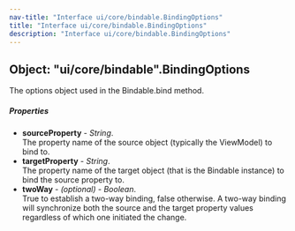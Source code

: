 ```yaml
---
nav-title: "Interface ui/core/bindable.BindingOptions"
title: "Interface ui/core/bindable.BindingOptions"
description: "Interface ui/core/bindable.BindingOptions"
---
```

## Object: "ui/core/bindable".BindingOptions  
The options object used in the Bindable.bind method.

##### Properties
 - **sourceProperty** - _String_.    
  The property name of the source object (typically the ViewModel) to bind to.
 - **targetProperty** - _String_.    
  The property name of the target object (that is the Bindable instance) to bind the source property to.
 - **twoWay** - _(optional)_ - _Boolean_.    
  True to establish a two-way binding, false otherwise. A two-way binding will synchronize both the source and the target property values regardless of which one initiated the change.